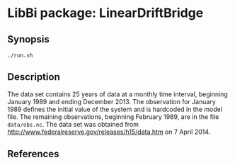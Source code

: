 LibBi package: LinearDriftBridge
=========================

Synopsis
--------

    ./run.sh
    
Description
-----------

The data set contains 25 years of data at a monthly time interval, beginning
January 1989 and ending December 2013. The observation for January 1989
defines the initial value of the system and is hardcoded in the model
file. The remaining observations, beginning February 1989, are in the file
`data/obs.nc`. The data set was obtained from
http://www.federalreserve.gov/releases/h15/data.htm on 7 April 2014.

References
----------
